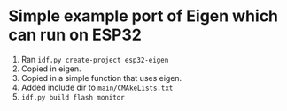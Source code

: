 # Simple example port of Eigen which can run on ESP32

1. Ran `idf.py create-project esp32-eigen`
2. Copied in eigen.
3. Copied in a simple function that uses eigen.
4. Added include dir to `main/CMAkeLists.txt`
5. `idf.py build flash monitor`